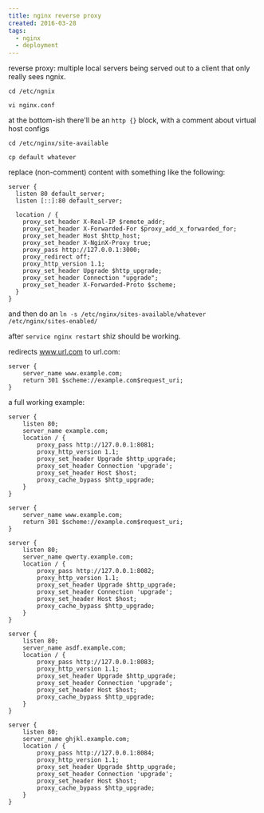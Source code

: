```yaml
---
title: nginx reverse proxy
created: 2016-03-28
tags:
  - nginx
  - deployment
---
```


reverse proxy: multiple local servers being served out to a client that only
really sees ngnix.

`cd /etc/ngnix`

`vi nginx.conf`

at the bottom-ish there'll be an `http {}` block, with a comment about virtual
host configs

`cd /etc/nginx/site-available`

`cp default whatever`

replace (non-comment) content with something like the following:


    server {
      listen 80 default_server;
      listen [::]:80 default_server;

      location / {
        proxy_set_header X-Real-IP $remote_addr;
        proxy_set_header X-Forwarded-For $proxy_add_x_forwarded_for;
        proxy_set_header Host $http_host;
        proxy_set_header X-NginX-Proxy true;
        proxy_pass http://127.0.0.1:3000;
        proxy_redirect off;
        proxy_http_version 1.1;
        proxy_set_header Upgrade $http_upgrade;
        proxy_set_header Connection "upgrade";
        proxy_set_header X-Forwarded-Proto $scheme;
      }
    }


and then do an `ln -s /etc/nginx/sites-available/whatever
/etc/nginx/sites-enabled/`

after `service nginx restart` shiz should be working.

redirects www.url.com to url.com:

    server {
        server_name www.example.com;
        return 301 $scheme://example.com$request_uri;
    }


a full working example:


    server {
        listen 80;
        server_name example.com;
        location / {
            proxy_pass http://127.0.0.1:8081;
            proxy_http_version 1.1;
            proxy_set_header Upgrade $http_upgrade;
            proxy_set_header Connection 'upgrade';
            proxy_set_header Host $host;
            proxy_cache_bypass $http_upgrade;
        }
    }

    server {
        server_name www.example.com;
        return 301 $scheme://example.com$request_uri;
    }

    server {
        listen 80;
        server_name qwerty.example.com;
        location / {
            proxy_pass http://127.0.0.1:8082;
            proxy_http_version 1.1;
            proxy_set_header Upgrade $http_upgrade;
            proxy_set_header Connection 'upgrade';
            proxy_set_header Host $host;
            proxy_cache_bypass $http_upgrade;
        }
    }

    server {
        listen 80;
        server_name asdf.example.com;
        location / {
            proxy_pass http://127.0.0.1:8083;
            proxy_http_version 1.1;
            proxy_set_header Upgrade $http_upgrade;
            proxy_set_header Connection 'upgrade';
            proxy_set_header Host $host;
            proxy_cache_bypass $http_upgrade;
        }
    }

    server {
        listen 80;
        server_name ghjkl.example.com;
        location / {
            proxy_pass http://127.0.0.1:8084;
            proxy_http_version 1.1;
            proxy_set_header Upgrade $http_upgrade;
            proxy_set_header Connection 'upgrade';
            proxy_set_header Host $host;
            proxy_cache_bypass $http_upgrade;
        }
    }

